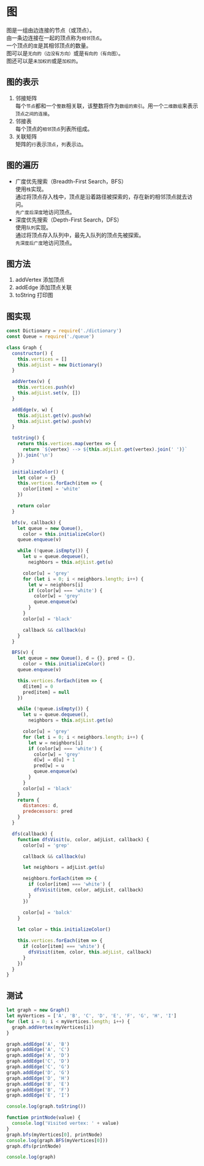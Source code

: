 # 图
图是一组由边连接的节点（或顶点）。  
由一条边连接在一起的顶点称为`相邻顶点`。  
一个顶点的`度`是其相邻顶点的数量。  
图可以是`无向的（边没有方向）`或是`有向的（有向图）`。  
图还可以是`未加权的`或是`加权的`。  

## 图的表示
1. 邻接矩阵  
每个`节点`都和一个`整数`相关联，该整数将作为`数组的索引`。用一个`二维数组`来表示`顶点之间的连接`。
2. 邻接表  
每个顶点的`相邻顶点`列表所组成。
3. 关联矩阵  
矩阵的`行`表示`顶点`，`列`表示`边`。  

## 图的遍历
- 广度优先搜索（Breadth-First Search，BFS）  
使用`栈`实现。  
通过将顶点存入栈中，顶点是沿着路径被探索的，存在新的相邻顶点就去访问。  
`先广度后深度`地访问顶点。  
- 深度优先搜索（Depth-First Search，DFS）  
使用`队列`实现。  
通过将顶点存入队列中，最先入队列的顶点先被探索。  
`先深度后广度`地访问顶点。  

## 图方法
1. addVertex   添加顶点
2. addEdge    添加顶点关联
3. toString   打印图

## 图实现
```js
const Dictionary = require('./dictionary')
const Queue = require('./queue')

class Graph {
  constructor() {
    this.vertices = []
    this.adjList = new Dictionary()
  }

  addVertex(v) {
    this.vertices.push(v)
    this.adjList.set(v, [])
  }

  addEdge(v, w) {
    this.adjList.get(v).push(w)
    this.adjList.get(w).push(v)
  }

  toString() {
    return this.vertices.map(vertex => {
      return `${vertex} --> ${this.adjList.get(vertex).join(' ')}`
    }).join('\n')
  }

  initializeColor() {
    let color = {}
    this.vertices.forEach(item => {
      color[item] = 'white'
    })

    return color
  }

  bfs(v, callback) {
    let queue = new Queue(),
      color = this.initializeColor()
    queue.enqueue(v)

    while (!queue.isEmpty()) {
      let u = queue.dequeue(),
        neighbors = this.adjList.get(u)

      color[u] = 'grey'
      for (let i = 0; i < neighbors.length; i++) {
        let w = neighbors[i]
        if (color[w] === 'white') {
          color[w] = 'grey'
          queue.enqueue(w)
        }
      }
      color[u] = 'black'

      callback && callback(u)
    }
  }

  BFS(v) {
    let queue = new Queue(), d = {}, pred = {},
      color = this.initializeColor()
    queue.enqueue(v)

    this.vertices.forEach(item => {
      d[item] = 0
      pred[item] = null
    })

    while (!queue.isEmpty()) {
      let u = queue.dequeue(),
        neighbors = this.adjList.get(u)

      color[u] = 'grey'
      for (let i = 0; i < neighbors.length; i++) {
        let w = neighbors[i]
        if (color[w] === 'white') {
          color[w] = 'grey'
          d[w] = d[u] + 1
          pred[w] = u
          queue.enqueue(w)
        }
      }
      color[u] = 'black'
    }
    return {
      distances: d,
      predecessors: pred
    }
  }

  dfs(callback) {
    function dfsVisit(u, color, adjList, callback) {
      color[u] = 'grep'

      callback && callback(u)

      let neighbors = adjList.get(u)

      neighbors.forEach(item => {
        if (color[item] === 'white') {
          dfsVisit(item, color, adjList, callback)
        }
      })

      color[u] = 'balck'
    }
    
    let color = this.initializeColor()

    this.vertices.forEach(item => {
      if (color[item] === 'white') {
        dfsVisit(item, color, this.adjList, callback)
      }
    })
  }
}
```

## 测试
```js
let graph = new Graph()
let myVertices = ['A', 'B', 'C', 'D', 'E', 'F', 'G', 'H', 'I']
for (let i = 0; i < myVertices.length; i++) {
  graph.addVertex(myVertices[i])
}

graph.addEdge('A', 'B')
graph.addEdge('A', 'C')
graph.addEdge('A', 'D')
graph.addEdge('C', 'D')
graph.addEdge('C', 'G')
graph.addEdge('D', 'G')
graph.addEdge('D', 'H')
graph.addEdge('B', 'E')
graph.addEdge('B', 'F')
graph.addEdge('E', 'I')

console.log(graph.toString())

function printNode(value) {
  console.log('Visited vertex: ' + value)
}
graph.bfs(myVertices[0], printNode)
console.log(graph.BFS(myVertices[0]))
graph.dfs(printNode)

console.log(graph)
```